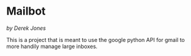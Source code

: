 # Mailbot

*by Derek Jones*

This is a project that is meant to use the google python API for gmail to more handily manage large inboxes.


